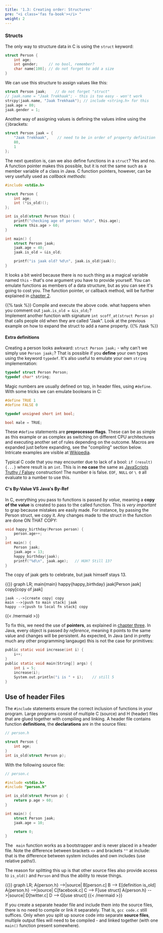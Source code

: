 ```yaml
---
title: '1.3: Creating order: Structures'
pre: "<i class='fas fa-book'></i> "
weight: 2
---
```


### Structs

The only way to structure data in C is using the `struct` keyword:

```c
struct Person {
    int age;
    int gender;     // no bool, remember?
    char name[100]; // do not forget to add a size
}
```

We can use this structure to assign values like this:

```c
struct Person jaak;    // do not forget "struct"
// jaak.name = "Jaak Trekhaak"; - this is too easy - won't work
strcpy(jaak.name, "Jaak Trekhaak"); // include <string.h> for this
jaak.age = 80;
jaak.gender = 1;
```

Another way of assigning values is defining the values inline using the `{}`brackets:

```c
struct Person jaak = {
    "Jaak Trekhaak",    // need to be in order of property definition
    80,
    1
};
```

The next question is, can we also define functions in a `struct`? Yes and no. A function pointer makes this possible, but it is not the same such as a member variable of a class in Java. C function pointers, however, can be very usefully used as _callback methods_:

```c
#include <stdio.h>

struct Person {
    int age;
    int (*is_old)();
};

int is_old(struct Person this) {
    printf("checking age of person: %d\n", this.age);
    return this.age > 60;
}

int main() {
    struct Person jaak;
    jaak.age = 40;
    jaak.is_old = &is_old;

    printf("is jaak old? %d\n", jaak.is_old(jaak));  
}
```

It looks a bit weird because there is no such thing as a magical variable named `this` - that's one argument you have to provide yourself. You can emulate functions as members of a data structure, but as you can see it's going to cost you. The function pointer, or callback method, will be further explained in [chapter 2](/theory/c/chap2).

{{% task %}}
Compile and execute the above code. what happens when you comment out `jaak.is_old = &is_old;`?<br/>
Implement another function with signature `int scoff_at(struct Person p)` that calls people old when they are called "Jaak". Look at the previous example on how to expand the struct to add a name property.
{{% /task %}}

#### Extra definitions

Creating a person looks awkward: `struct Person jaak;` - why can't we simply use `Person jaak;`? That is possible if you **define** your own types using the keyword `typedef`. It's also useful to emulate your own `string` implementation:

```c
typedef struct Person Person;
typedef char* string;
```

Magic numbers are usually defined on top, in header files, using `#define`. With some tricks we can emulate booleans in C:

```c
#define TRUE 1
#define FALSE 0

typedef unsigned short int bool;

bool male = TRUE;
```

These `#define` statements are **preprocessor flags**. These can be as simple as this example or as complex as switching on different CPU architectures and executing another set of rules depending on the outcome. Macros are expanded just before expanding, see the "compiling" section below. Intricate examples are visible at [Wikipedia](https://en.wikipedia.org/wiki/C_preprocessor).

Typical C code that you may encounter due to lack of a bool: `if (result) {...}` where result is an `int`. This is in **no case** the same as [JavaScripts Truthy / Falsey](https://j11y.io/javascript/truthy-falsey/) construction! The number `0` is false. `EOF`,` NULL` or `\ 0` all evaluate to a number to use this.

#### C's By-Value VS Java's By-Ref

In C, everything you pass to functions is passed _by value_, meaning a **copy of the value** is created to pass to the called function. This is _very important_ to grap because mistakes are easily made. For instance, by passing the Person struct, we copy it. Any changes made to the struct in the function are done ON THAT COPY:

```c
void happy_birthday(Person person) {
    person.age++;
}
int main() {
    Person jaak;
    jaak.age = 13;
    happy_birthday(jaak);
    printf("%d\n", jaak.age);   // HUH? Still 13?
}
```

The copy of jaak gets to celebrate, but jaak himself stays 13.

{{<mermaid>}}
graph LR;
    main{main}
    happy{happy_birthday}
    jaak[Person jaak]
    copy[copy of jaak]

    jaak -.->|create copy| copy
    main -->|push to main stack| jaak
    happy -->|push to local fn stack| copy
{{< /mermaid >}}

To fix this, we need the use of **pointers**, as explained in [chapter three](/ch3-pointers). In Java, every object is passed _by reference_, meaning it points to the same value and changes will be persistent. As expected, In Java (and in pretty much any other programming langauge) this is not the case for primitives:

```c
public static void increase(int i) {
    i++;
}
public static void main(String[] args) {
    int i = 5;
    increase(i);
    System.out.println("i is " + i);    // still 5
}
```

## Use of header Files

The `#include` statements ensure the correct inclusion of functions in your program. Large programs consist of multiple C (source) and H (header) files that are glued together with compiling and linking. A header file contains function **definitions**, the **declarations** are in the source files:

```c
// person.h

struct Person {
    int age;
}
int is_old(struct Person p);
```

With the following source file:

```c
// person.c

#include <stdio.h>
#include "person.h"

int is_old(struct Person p) {
    return p.age > 60;
}

int main() {
    struct Person jaak;
    jaak.age = 10;

    return 0;
}
```

The `` main`` function works as a bootstrapper and is never placed in a header file. Note the difference between brackets `<>` and brackets `""` at include: that is the difference between system includes and own includes (use relative paths!).

The reason for splitting this up is that other source files also provide access to `is_old()` and `Person` and thus the ability to reuse things.

{{<mermaid>}}
graph LR;
    A{person.h} -->|source| B[person.c]
    B --> E[definition is_old]
    A{person.h} -->|source| C[facebook.c]
    C --> F[use struct]
    A{person.h} -->|source| D[twitter.c]
    D --> G[use struct]
{{< /mermaid >}}

If you create a separate header file and include them into the source files, there is no need to compile or link it separately. That is, `gcc code.c` still suffices. Only when you split up source code into separate **source files**, multiple output files will need to be compiled - and linked together (with one `main()` function present somewhere).